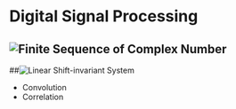 # Digital Signal Processing

## ![Finite Sequence of Complex Number](https://github.com/JiaHanXie/DSP/tree/main/Finite-Sequence)

##![Linear Shift-invariant System](https://github.com/JiaHanXie/DSP/tree/main/Discrete-Time-System)

- Convolution
- Correlation
